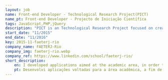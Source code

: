 ```yaml
---
layout: job
name: Front-end Developer - Technological Research Project(PICT)
name_pt: Front-end Developer - Projecto de Iniciação Científica
tags: JavaScript,PHP,jQuery
description: "PICT is an Technological Research Project focused on creating educational applications using technologies like HTML5, CSS3, Canvas, JavaScript. It uses pure JavaScript, has an very deep agile philosophy, using Kanban, Scrum focusing on code quality and UX/UI."
start_date: "11/2015"
end_date: "11/2016"
key: 2015-11-faeterj-rio
company_name: FAETERJ-Rio
company_img: faeterj-rio.webp
company_ref: https://www.linkedin.com/school/faeterj-rio/
short_description:
    en: I developed applications aimed at the academic area, in order to facilitate the teaching of computer science subjects in colleges, using HTML, CSS and JavaScript to develop the applications and Github so that the code was open and accessible to everyone. I also worked using several Agile practices, such as Kanban and Daily meetings, and we applied XP and Scrum during the projects.
    pt: Desenvolvi aplicações voltadas para a área acadêmica, a fim de facilitar o ensino de matérias da área da computação em faculdades, utilizando HTML, CSS e JavaScript para desenvolver as aplicações e Github para que o código fosse aberto e acessível a todos. Trabalhei também utilizando diversas práticas do Agile, como Kanban e Daily meetings, e aplicamos XP e Scrum durante os projetos.
---
```

